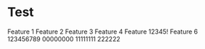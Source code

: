 Test
====

Feature 1
Feature 2
Feature 3
Feature 4
Feature 12345!
Feature 6
123456789
00000000
11111111
222222